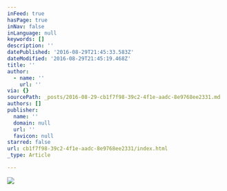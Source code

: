 ```yaml
---
inFeed: true
hasPage: true
inNav: false
inLanguage: null
keywords: []
description: ''
datePublished: '2016-08-29T21:45:33.583Z'
dateModified: '2016-08-29T21:45:19.468Z'
title: ''
author:
  - name: ''
    url: ''
via: {}
sourcePath: _posts/2016-08-29-cb1f7f98-39c2-4f1e-aadc-8e9768ee2331.md
authors: []
publisher:
  name: ''
  domain: null
  url: ''
  favicon: null
starred: false
url: cb1f7f98-39c2-4f1e-aadc-8e9768ee2331/index.html
_type: Article

---
```

![](https://the-grid-user-content.s3-us-west-2.amazonaws.com/d6240bd1-a42f-47b1-8aee-2d1f2c1d753f.png)